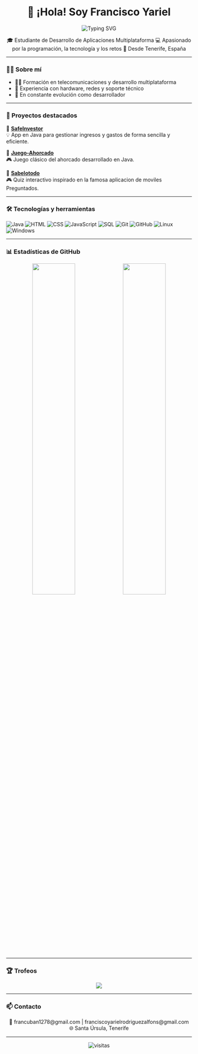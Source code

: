 <h1 align="center">👋 ¡Hola! Soy Francisco Yariel</h1>

<p align="center">
  <img src="https://readme-typing-svg.demolab.com?font=Fira+Code&weight=600&size=22&pause=1000&color=0072FF&center=true&vCenter=true&multiline=true&width=600&height=60&lines=Aprendiendo+y+creciendo+como+programador+%F0%9F%91%8B" alt="Typing SVG" />
</p>

<p align="center">
🎓 Estudiante de Desarrollo de Aplicaciones Multiplataforma  
💻 Apasionado por la programación, la tecnología y los retos  
📍 Desde Tenerife, España  
</p>

---

### 🧑‍💻 Sobre mí

- 👨‍🎓 Formación en telecomunicaciones y desarrollo multiplataforma  
- 🧰 Experiencia con hardware, redes y soporte técnico  
- 🚀 En constante evolución como desarrollador  

---

### 🌟 Proyectos destacados

🔹 [**SafeInvestor**](https://github.com/franciscorodalf/SafeInvestor)  
💡 App en Java para gestionar ingresos y gastos de forma sencilla y eficiente.  

🔹 [**Juego-Ahorcado**](https://github.com/franciscorodalf/Juego-Ahorcado)  
🎮 Juego clásico del ahorcado desarrollado en Java.

🔹 [**Sabelotodo**](https://github.com/franciscorodalf/Sabelotodo)  
🎮 Quiz interactivo inspirado en la famosa aplicacion de moviles Preguntados.

---

### 🛠️ Tecnologías y herramientas

![Java](https://img.shields.io/badge/Java-%23ED8B00.svg?style=for-the-badge&logo=java&logoColor=white)
![HTML](https://img.shields.io/badge/HTML5-E34F26?style=for-the-badge&logo=html5&logoColor=white)
![CSS](https://img.shields.io/badge/CSS3-1572B6?style=for-the-badge&logo=css3&logoColor=white)
![JavaScript](https://img.shields.io/badge/JavaScript-323330?style=for-the-badge&logo=javascript&logoColor=F7DF1E)
![SQL](https://img.shields.io/badge/SQL-4479A1?style=for-the-badge&logo=mysql&logoColor=white)
![Git](https://img.shields.io/badge/Git-F05032?style=for-the-badge&logo=git&logoColor=white)
![GitHub](https://img.shields.io/badge/GitHub-100000?style=for-the-badge&logo=github&logoColor=white)
![Linux](https://img.shields.io/badge/Linux-FCC624?style=for-the-badge&logo=linux&logoColor=black)
![Windows](https://img.shields.io/badge/Windows-0078D6?style=for-the-badge&logo=windows&logoColor=white)

---

### 📊 Estadísticas de GitHub

<p align="center">
  <img src="https://github-readme-stats.vercel.app/api?username=franciscorodalf&show_icons=true&theme=tokyonight" width="48%" />
  <img src="https://github-readme-stats.vercel.app/api/top-langs/?username=franciscorodalf&layout=compact&theme=tokyonight" width="48%" />
</p>

---

### 🏆 Trofeos

<p align="center">
  <img src="https://github-profile-trophy.vercel.app/?username=franciscorodalf&theme=tokyonight&row=2&column=3" />
</p>

---

### 📫 Contacto

<p align="center">
  📧 francuban1278@gmail.com | franciscoyarielrodriguezalfons@gmail.com  
  <br/>🌐 Santa Úrsula, Tenerife  
</p>

---

<p align="center">
  <img src="https://komarev.com/ghpvc/?username=franciscorodalf&label=Vistas%20al%20perfil&color=0e75b6&style=flat" alt="visitas" />
</p>
